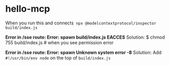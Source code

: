 # hello-mcp

When you run this and connect`$ npx @modelcontextprotocol/inspector build/index.js`

**Error in /sse route: Error: spawn build/index.js EACCES**
Solution: $ chmod 755 build/index.js # when you see permission error

**Error in /sse route: Error: spawn Unknown system error -8**
Solution: Add `#!/usr/bin/env node` on the top of `build/index.js`
